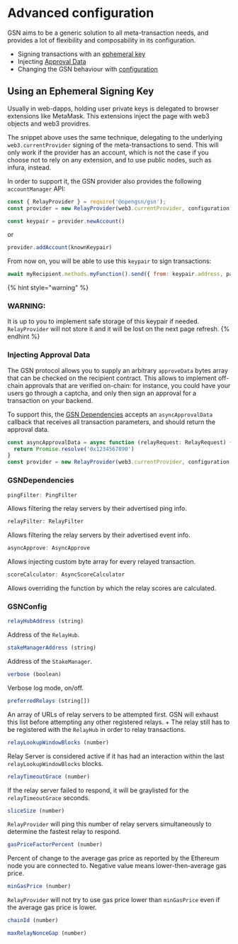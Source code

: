 # Advanced configuration

GSN aims to be a generic solution to all meta-transaction needs, and provides a lot of flexibility and composability in its configuration.

* Signing transactions with an [ephemeral key](#using-an-offline-signing-key)
* Injecting [Approval Data](#injecting-approval-data)
* Changing the GSN behaviour with [configuration](#gsnconfig)

## Using an Ephemeral Signing Key <a id="using-an-offline-signing-key"></a>

Usually in web-dapps, holding user private keys is delegated to browser extensions like MetaMask. This extensions inject the page with web3 objects and web3 providres.

The snippet above uses the same technique, delegating to the underlying `web3.currentProvider` signing of the meta-transactions to send.
This will only work if the provider has an account, which is not the case if you choose not to rely on any extension, and to use public nodes, such as infura, instead.

In order to support it, the GSN provider also provides the following `accountManager` API:

```javascript
const { RelayProvider } = require('@opengsn/gsn');
const provider = new RelayProvider(web3.currentProvider, configuration)

const keypair = provider.newAccount()
```

or

```javascript
provider.addAccount(knownKeypair)
```

From now on, you will be able to use this `keypair` to sign transactions:

```javascript
await myRecipient.methods.myFunction().send({ from: keypair.address, paymaster, forwarder });
```

{% hint style="warning" %}
### WARNING:
It is up to you to implement safe storage of this keypair if needed. `RelayProvider` will not store it and it will be lost on the next page refresh.
{% endhint %}
### Injecting Approval Data <a id="injecting-approval-data"></a>

The GSN protocol allows you to supply an arbitrary `approveData` bytes array that can be checked on the recipient contract. This allows to implement off-chain approvals that are verified on-chain: for instance, you could have your users go through a captcha, and only then sign an approval for a transaction on your backend.

To support this, the [GSN Dependencies](#dependencies) accepts an `asyncApprovalData` callback that receives all transaction parameters, and should return the approval data.

```javascript
const asyncApprovalData = async function (relayRequest: RelayRequest) {
  return Promise.resolve('0x1234567890')
}
const provider = new RelayProvider(web3.currentProvider, configuration, { asyncApprovalData })
```

### GSNDependencies <a id="dependencies"></a>

```typescript
pingFilter: PingFilter
```

Allows filtering the relay servers by their advertised ping info.

```typescript
relayFilter: RelayFilter
```

Allows filtering the relay servers by their advertised event info.

```typescript
asyncApprove: AsyncApprove
```

Allows injecting custom byte array for every relayed transaction.

```typescript
scoreCalculator: AsyncScoreCalculator
```

Allows overriding the function by which the relay scores are calculated.
### GSNConfig <a id="gsnconfig"></a>

```javascript
relayHubAddress (string)
```

Address of the `RelayHub`.

```javascript
stakeManagerAddress (string)
```

Address of the `StakeManager`.

```javascript
verbose (boolean)
```

Verbose log mode, on/off.

```javascript
preferredRelays (string[])
```

An array of URLs of relay servers to be attempted first. GSN will exhaust this list before attempting any other registered relays. +
The relay still has to be registered with the `RelayHub` in order to relay transactions.

```javascript
relayLookupWindowBlocks (number)
```

Relay Server is considered active if it has had an interaction within the last `relayLookupWindowBlocks` blocks.

```javascript
relayTimeoutGrace (number)
```

If the relay server failed to respond, it will be graylisted for the `relayTimeoutGrace` seconds.

```javascript
sliceSize (number)
```

`RelayProvider` will ping this number of relay servers simultaneously to determine the fastest relay to respond.

```javascript
gasPriceFactorPercent (number)
```

Percent of change to the average gas price as reported by the Ethereum node you are connected to. Negative value means lower-then-average gas price.

```javascript
minGasPrice (number)
```

`RelayProvider` will not try to use gas price lower than `minGasPrice` even if the average gas price is lower.

```javascript
chainId (number)
```

```javascript
maxRelayNonceGap (number)
```
